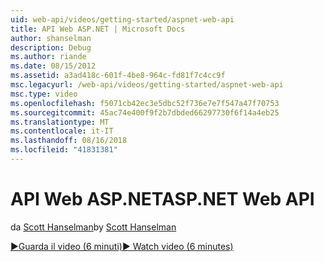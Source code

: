 ```yaml
---
uid: web-api/videos/getting-started/aspnet-web-api
title: API Web ASP.NET | Microsoft Docs
author: shanselman
description: Debug
ms.author: riande
ms.date: 08/15/2012
ms.assetid: a3ad418c-601f-4be8-964c-fd81f7c4cc9f
msc.legacyurl: /web-api/videos/getting-started/aspnet-web-api
msc.type: video
ms.openlocfilehash: f5071cb42ec3e5dbc52f736e7e7f547a47f70753
ms.sourcegitcommit: 45ac74e400f9f2b7dbded66297730f6f14a4eb25
ms.translationtype: MT
ms.contentlocale: it-IT
ms.lasthandoff: 08/16/2018
ms.locfileid: "41831381"
---
```

<a name="aspnet-web-api"></a><span data-ttu-id="8bb8d-103">API Web ASP.NET</span><span class="sxs-lookup"><span data-stu-id="8bb8d-103">ASP.NET Web API</span></span>
====================
<span data-ttu-id="8bb8d-104">da [Scott Hanselman](https://github.com/shanselman)</span><span class="sxs-lookup"><span data-stu-id="8bb8d-104">by [Scott Hanselman](https://github.com/shanselman)</span></span>

[<span data-ttu-id="8bb8d-105">&#9654;Guarda il video (6 minuti)</span><span class="sxs-lookup"><span data-stu-id="8bb8d-105">&#9654; Watch video (6 minutes)</span></span>](https://channel9.msdn.com/Blogs/ASP-NET-Site-Videos/aspnet-web-api)
